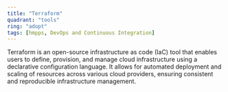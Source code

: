 ```yaml
---
title: "Terraform"
quadrant: "tools"
ring: "adopt"
tags: [hmpps, DevOps and Continuous Integration]
---
```


Terraform is an open-source infrastructure as code (IaC) tool that enables users to define, provision, and manage cloud infrastructure using a declarative configuration language. It allows for automated deployment and scaling of resources across various cloud providers, ensuring consistent and reproducible infrastructure management.
